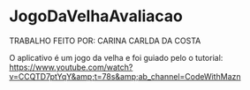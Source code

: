 
# JogoDaVelhaAvaliacao
TRABALHO FEITO POR: CARINA CARLDA DA COSTA

O aplicativo é um jogo da velha e foi guiado pelo o tutorial: https://www.youtube.com/watch?v=CCQTD7ptYqY&amp;t=78s&amp;ab_channel=CodeWithMazn




